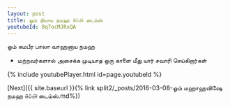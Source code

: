 ```yaml
---
layout: post
title: ஓம் நியாய நமஹ ௧௦௮ டைம்ஸ்
youtubeId: 8q7ocMJRxQA
---
```

 
 
 ஓம் கமபீர பாலா வாஹனாய நமஹ  
 
 -  மற்றவர்களால் அசைக்க முடியாத ஒரு காளை மீது யார் சவாரி செய்கிறார்கள் 
 
  
 
  
 
 
 
 
 
 


{% include youtubePlayer.html id=page.youtubeId %}
 
[Next]({{ site.baseurl }}{% link  split2/_posts/2016-03-08-ஓம் மஹாஹவிஷே நமஹ ௧௦௮ டைம்ஸ்.md%})
 
